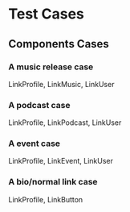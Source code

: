 # Test Cases

## Components Cases

### A music release case

LinkProfile, LinkMusic, LinkUser

### A podcast case

LinkProfile, LinkPodcast, LinkUser

### A event case

LinkProfile, LinkEvent, LinkUser

### A bio/normal link case

LinkProfile, LinkButton

